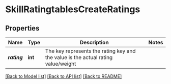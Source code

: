 # SkillRatingtablesCreateRatings

## Properties
Name | Type | Description | Notes
------------ | ------------- | ------------- | -------------
**_rating_** | **int** | The key represents the rating key and the value is the actual rating value/weight | 

[[Back to Model list]](../README.md#documentation-for-models) [[Back to API list]](../README.md#documentation-for-api-endpoints) [[Back to README]](../README.md)


